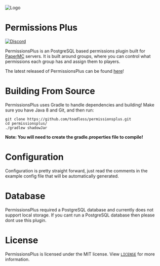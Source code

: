 ![Logo](https://i.imgur.com/Hx26798.png)

# Permissions Plus
[![Discord](https://img.shields.io/discord/954456505334263828.svg?label=discord&logo=discord)](https://discord.gg/8Nkgxg25Xw)

PermissionsPlus is an PostgreSQL based permissions plugin built for [PaperMC](https://papermc.io/) servers.
It is built around groups, where you can control what permissions each group has and assign
them to players.

The latest released of PermissionsPlus can be found [here](https://github.com/toadless/permissionsplus/releases)!

# Building From Source
PermissionsPlus uses Gradle to handle dependencies and building! Make sure you have Java 8 and Git, and then run:

```
git clone https://github.com/toadless/permissionsplus.git
cd permissionsplus/
./gradlew shadowJar
```

**Note: You will need to create the gradle.properties file to compile!**

# Configuration
Configuration is pretty straight forward, just read the comments in the example config file that will
be automatically generated.

# Database
PermissionsPlus required a PostgreSQL database and currently does not support local storage. If
you cant run a PostgreSQL database then please dont use this plugin.

# License
PermissionsPlus is licensed under the MIT license. View [`LICENSE`](https://github.com/toadless/permissionsplus/blob/main/LICENSE) for more information.